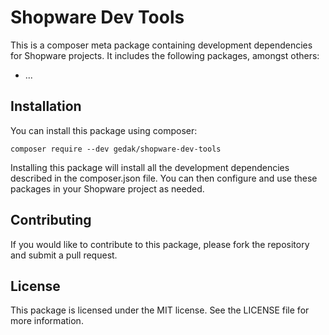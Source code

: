 # Shopware Dev Tools

This is a composer meta package containing development dependencies for Shopware projects. It includes the following packages, amongst others:

- ...

## Installation

You can install this package using composer:

```shell
composer require --dev gedak/shopware-dev-tools
```

Installing this package will install all the development dependencies described in the composer.json file. You can then configure and use these packages in your Shopware project as needed.

## Contributing

If you would like to contribute to this package, please fork the repository and submit a pull request.

## License

This package is licensed under the MIT license. See the LICENSE file for more information.
